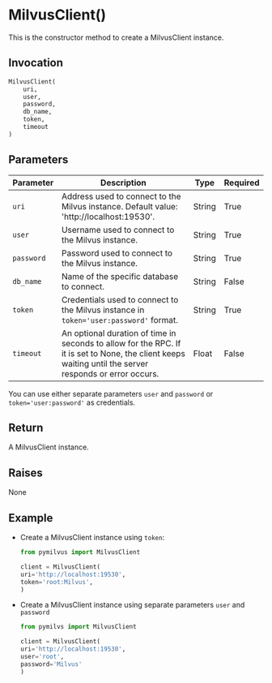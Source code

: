# MilvusClient()

This is the constructor method to create a MilvusClient instance.

## Invocation

```python
MilvusClient(
    uri,
    user,
    password,
    db_name,
    token,
    timeout
)
```

## Parameters

| Parameter          | Description                          | Type     | Required |
|--------------------|--------------------------------------|----------|----------|
| `uri` | Address used to connect to the Milvus instance. Default value: 'http://localhost:19530'. | String | True     |
| `user` | Username used to connect to the Milvus instance. | String | True     |
| `password` | Password used to connect to the Milvus instance. | String | True     |
| `db_name` | Name of the specific database to connect. | String | False     |
| `token` | Credentials used to connect to the Milvus instance in `token='user:password'` format. | String | True     |
| `timeout` | An optional duration of time in seconds to allow for the RPC. If it is set to None, the client keeps waiting until the server responds or error occurs. | Float | False     |

You can use either separate parameters `user` and `password` or `token='user:password'` as credentials.

## Return

A MilvusClient instance.

## Raises

None

## Example

- Create a MilvusClient instance using `token`:

    ```python
    from pymilvus import MilvusClient

    client = MilvusClient(
    uri='http://localhost:19530',
    token='root:Milvus',
    )
    ```

- Create a MilvusClient instance using separate parameters `user` and `password`

    ```python
    from pymilvs import MilvusClient

    client = MilvusClient(
    uri='http://localhost:19530',
    user='root',
    password='Milvus'
    )
    ```
